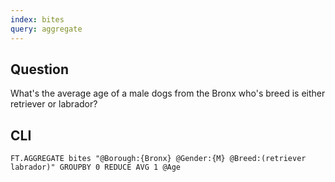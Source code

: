 ```yaml
---
index: bites
query: aggregate
---
```


## Question

What's the average age of a male dogs from the Bronx who's breed is either retriever or labrador?

## CLI

```
FT.AGGREGATE bites "@Borough:{Bronx} @Gender:{M} @Breed:(retriever labrador)" GROUPBY 0 REDUCE AVG 1 @Age
```